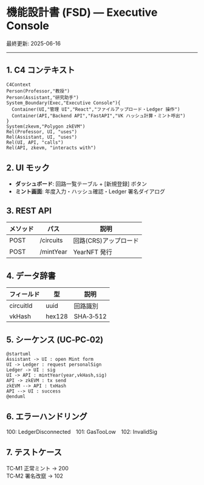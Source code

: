 
# 機能設計書 (FSD) — Executive Console  
最終更新: 2025-06-16

---

## 1. C4 コンテキスト
```mermaid
C4Context
Person(Professor,"教授")
Person(Assistant,"研究助手")
System_Boundary(Exec,"Executive Console"){
  Container(UI,"管理 UI","React","ファイルアップロード・Ledger 操作")
  Container(API,"Backend API","FastAPI","VK ハッシュ計算・ミント呼出")
}
System(zkevm,"Polygon zkEVM")
Rel(Professor, UI, "uses")
Rel(Assistant, UI, "uses")
Rel(UI, API, "calls")
Rel(API, zkevm, "interacts with")
```

## 2. UI モック
- **ダッシュボード**: 回路一覧テーブル + [新規登録] ボタン  
- **ミント画面**: 年度入力・ハッシュ確認・Ledger 署名ダイアログ  

## 3. REST API
| メソッド | パス | 説明 |
|----------|------|------|
| POST | /circuits | 回路(CRS)アップロード |
| POST | /mintYear | YearNFT 発行 |

## 4. データ辞書
| フィールド | 型 | 説明 |
|-----------|----|------|
| circuitId | uuid | 回路識別 |
| vkHash | hex128 | SHA‑3‑512 |

## 5. シーケンス (UC‑PC‑02)
```plantuml
@startuml
Assistant -> UI : open Mint form
UI -> Ledger : request personalSign
Ledger -> UI : sig
UI -> API : mintYear(year,vkHash,sig)
API -> zkEVM : tx send
zkEVM --> API : txHash
API --> UI : success
@enduml
```

## 6. エラーハンドリング
100: LedgerDisconnected 101: GasTooLow 102: InvalidSig

## 7. テストケース
TC‑M1 正常ミント → 200  
TC‑M2 署名改竄 → 102
